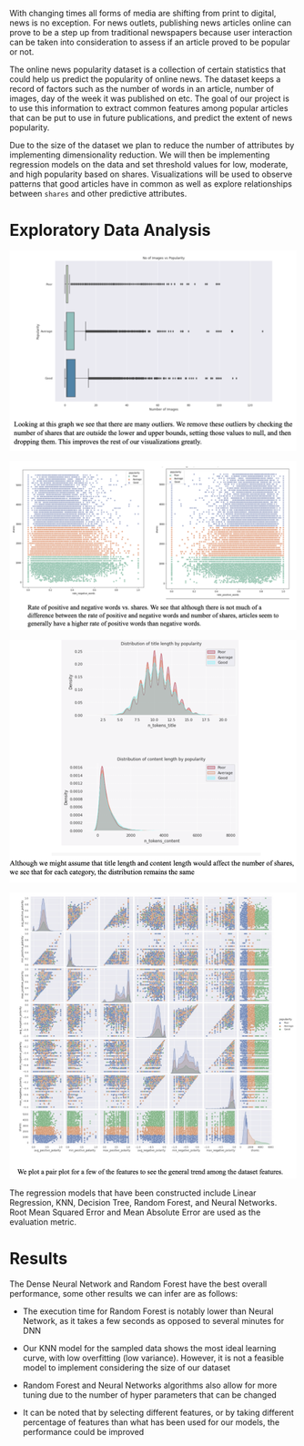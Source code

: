 With changing times all forms of media are shifting from print to digital, news is no exception. For
news outlets, publishing news articles online can prove to be a step up from traditional newspapers
because user interaction can be taken into consideration to assess if an article proved to be popular
or not. 

The online news popularity dataset is a collection of certain statistics that could help us
predict the popularity of online news. The dataset keeps a record of factors such as the number of
words in an article, number of images, day of the week it was published on etc. The goal of our
project is to use this information to extract common features among popular articles that can be put
to use in future publications, and predict the extent of news popularity.

Due to the size of the dataset we plan to reduce the number of attributes by implementing
dimensionality reduction. We will then be implementing regression models on the data and set
threshold values for low, moderate, and high popularity based on shares. Visualizations will be used
to observe patterns that good articles have in common as well as explore relationships between
`shares` and other predictive attributes.


# Exploratory Data Analysis 

![Alt text](img/1.jpg)

![Alt text](img/2.jpg)

![Alt text](img/3.jpg)

![Alt text](img/4.jpg)

The regression models that have been constructed include Linear Regression, KNN, Decision Tree,
Random Forest, and Neural Networks. Root Mean Squared Error and Mean Absolute Error are
used as the evaluation metric.

# Results 

The Dense Neural Network and Random Forest have the best overall performance, some other results we can infer are as follows:

- The execution time for Random Forest is notably lower than Neural Network, as it takes a few
seconds as opposed to several minutes for DNN

- Our KNN model for the sampled data shows the most ideal learning curve, with low overfitting
(low variance). However, it is not a feasible model to implement considering the size of our
dataset

- Random Forest and Neural Networks algorithms also allow for more tuning due to the number of
hyper parameters that can be changed

- It can be noted that by selecting different features, or by taking different percentage of features
than what has been used for our models, the performance could be improved
